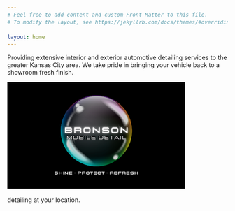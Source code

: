 ```yaml
---
# Feel free to add content and custom Front Matter to this file.
# To modify the layout, see https://jekyllrb.com/docs/themes/#overriding-theme-defaults

layout: home
---
```

Providing extensive interior and exterior automotive detailing services to the greater Kansas City area.  We take pride in bringing your vehicle back to a showroom fresh finish.

![Bronson Mobile Detailing](/assets/images/bronson-mobile-detailing.jpeg)

detailing at your location.